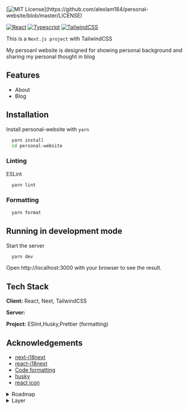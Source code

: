 [![MIT License](https://img.shields.io/apm/l/atomic-design-ui.svg?)](https://github.com/alexlam184/personal-website/blob/master/LICENSE)


[![React](https://img.shields.io/badge/React-20232A?style=for-the-badge&logo=react&logoColor=61DAFB)](https://reactjs.org/)
[![Typescript](https://img.shields.io/badge/TypeScript-007ACC?style=for-the-badge&logo=typescript&logoColor=white)](https://www.typescriptlang.org/)
[![TailwindCSS](https://img.shields.io/badge/Tailwind_CSS-38B2AC?style=for-the-badge&logo=tailwind-css&logoColor=white)](https://tailwindcss.com/)

This is a `Next.js project` with TailwindCSS 

My persoanl website is designed for showing personal background and sharing my personal thought in blog


## Features

- About
- Blog


## Installation

Install personal-website with `yarn`

```bash
  yarn install 
  cd personal-website
```

### Linting 

ESLint

```bash
  yarn lint
```

### Formatting

```bash
  yarn format
```
## Running in development mode

Start the server

```bash
  yarn dev
```

Open http://localhost:3000 with your browser to see the result.




## Tech Stack

**Client:** React, Next, TailwindCSS

**Server:** 

**Project:** ESlint,Husky,Prettier (formatting)


## Acknowledgements

 - [next-i18next](https://github.com/isaachinman/next-i18next)
 - [react-i18next](https://react.i18next.com/)
 - [Code formatting](https://gist.github.com/silver-xu/1dcceaa14c4f0253d9637d4811948437)
 - [husky](https://typicode.github.io/husky/#/)
 - [react icon](https://react-icons.github.io/react-icons/)

<details>
<summary>Roadmap</summary>

- Additional browser support

- Blog in CMS

- Markdown guide - Blog

- Readme guide - Blog

- Github guide - Blog

- Linux guide - Blog
</details>

<details>
<summary>Layer</summary>

| Components | z-index |
|--------------|-----------|
| header | 30 |

## License & Copyright

[MIT](https://github.com/alexlam184/personal-website/blob/master/LICENSE)

_2022-01-13_
